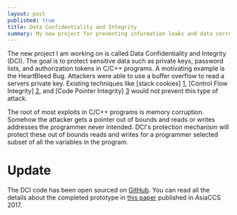 ```yaml
---
layout: post
published: true
title: Data Confidentiality and Integrity
summary: My new project for preventing information leaks and data corruption in C/C++ programs
---
```


The new project I am working on is called Data Confidentiality and Integrity
(DCI).  The goal is to protect sensitive data such as private keys, password
lists, and authorization tokens in C/C++ programs.  A motivating example is the
HeartBleed Bug.  Attackers were able to use a buffer overflow to read a servers
private key.  Existing techniques like [stack cookies] [1], [Control Flow
Integrity] [2], and [Code Pointer Integrity] [3] would not prevent this type of
attack.

The root of most exploits in C/C++ programs is memory corruption.  Somehow the
attacker gets a pointer out of bounds and reads or writes addresses the
programmer never intended.  DCI's protection mechanism will protect these out of
bounds reads and writes for a programmer selected subset of all the variables in
the program.

# Update

The DCI code has been open sourced on [GitHub](https://github.com/hexhive/datashield).  You can read all the details about the completed prototype in [this paper](/images/ds.pdf) published in AsiaCCS 2017.

[1]:http://en.wikipedia.org/wiki/Buffer_overflow_protection#Canaries 
[2]:http://research.microsoft.com/apps/pubs/default.aspx?id=64250
[3]:https://www.usenix.org/conference/osdi14/technical-sessions/presentation/kuznetsov


